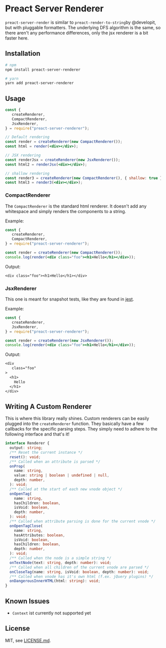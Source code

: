 # Preact Server Renderer

`preact-server-render` is similar to `preact-render-to-string`by @developit,
but with pluggable formatters. The underlying DFS algorithm is the same,
so there aren't any performance differences, only the jsx renderer is a bit
faster here.

## Installation

```bash
# npm
npm install preact-server-renderer

# yarn
yarn add preact-server-renderer
```

## Usage

```jsx
const {
   createRenderer,
   CompactRenderer,
   JsxRenderer,
} = require("preact-server-renderer");

// Default rendering
const render = createRenderer(new CompactRenderer());
const html = render(<div></div>);

// JSX rendering
const renderJsx = createRenderer(new JsxRenderer());
const html2 = renderJsx(<div></div>);

// shallow rendering
const render3 = createRenderer(new CompactRenderer(), { shallow: true });
const html3 = render3(<div></div>);
```

### CompactRenderer

The `CompactRenderer` is the standard html renderer. It doesn't add any
whitespace and simply renders the components to a string.

Example:

```jsx
const {
   createRenderer,
   CompactRenderer,
} = require("preact-server-renderer");

const render = createRenderer(new CompactRenderer());
console.log(render(<div class="foo"><h1>Hello</h1></div>));
```

Output:

```txt
<div class="foo"><h1>Hello</h1></div>
```

### JsxRenderer

This one is meant for snapshot tests, like they are found in [jest]().

Example:

```jsx
const {
   createRenderer,
   JsxRenderer,
} = require("preact-server-renderer");

const render = createRenderer(new JsxRenderer());
console.log(render(<div class="foo"><h1>Hello</h1></div>));
```

Output:

```txt
<div
   class="foo"
>
  <h1>
    Hello
  </h1>
</div>
```

## Writing A Custom Renderer

This is where this library really shines. Custom renderers can be easily
plugged into the `createRenderer` function. They basically have a few callbacks
for the specific parsing steps. They simply need to adhere to the following
interface and that's it!

```ts
interface Renderer {
  output: string;
  /** Reset the current instance */
  reset(): void;
  /** Called when an attribute is parsed */
  onProp(
    name: string,
    value: string | boolean | undefined | null,
    depth: number,
  ): void;
  /** Called at the start of each new vnode object */
  onOpenTag(
    name: string,
    hasChildren: boolean,
    isVoid: boolean,
    depth: number,
  ): void;
  /** Called when attribute parsing is done for the current vnode */
  onOpenTagClose(
    name: string,
    hasAttributes: boolean,
    isVoid: boolean,
    hasChildren: boolean,
    depth: number,
  ): void;
  /** Called when the node is a simple string */
  onTextNode(text: string, depth: number): void;
  /** Called when all children of the current vnode are parsed */
  onCloseTag(name: string, isVoid: boolean, depth: number): void;
  /** Called when vnode has it's own html (f.ex. jQuery plugins) */
  onDangerousInnerHTML(html: string): void;
}
```

## Known Issues

- `Context` ist currently not supported yet

## License

MIT, see [LICENSE.md](LICENSE.md).
